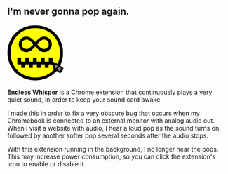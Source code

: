 ## I'm never gonna pop again.

![Icon](/src/icon128.png?raw=true)

**Endless Whisper** is a Chrome extension that continuously plays a very quiet sound, in order to keep your sound card awake.

I made this in order to fix a very obscure bug that occurs when my Chromebook is connected to an external monitor with analog audio out.  When I visit a website with audio, I hear a loud pop as the sound turns on, followed by another softer pop several seconds after the audio stops.

With this extension running in the background, I no longer hear the pops.  This may increase power consumption, so you can click the extension's icon to enable or disable it.
